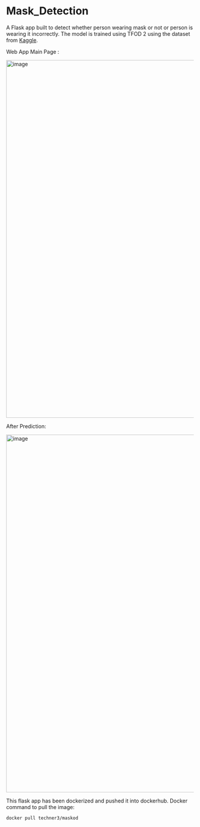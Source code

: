# Mask_Detection

A Flask app built to detect whether person wearing mask or not or person is wearing it incorrectly. The model is trained using TFOD 2 using the dataset from [Kaggle](https://www.kaggle.com/datasets/andrewmvd/face-mask-detection).

Web App Main Page :

<img width="960" alt="image" src="https://user-images.githubusercontent.com/58848985/161687024-ed21efcd-a887-45c7-8d72-5b3f3cdc1bd6.png">

After Prediction: 

<img width="960" alt="image" src="https://user-images.githubusercontent.com/58848985/161687308-577f42c0-7ee8-4ff9-b876-d34a7907a518.png">

This flask app has been dockerized and pushed it into dockerhub. 
Docker command to pull the image:

```docker pull techner3/maskod```
